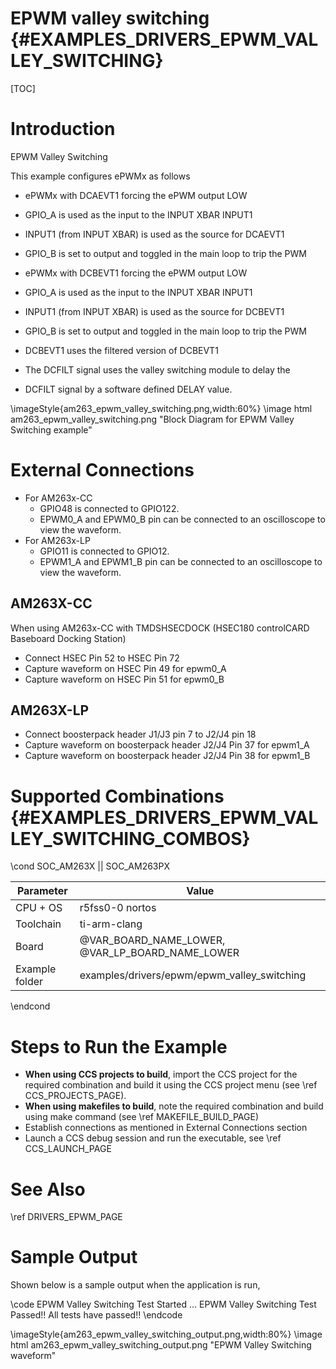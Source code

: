 # EPWM valley switching {#EXAMPLES_DRIVERS_EPWM_VALLEY_SWITCHING}

[TOC]

# Introduction

EPWM Valley Switching

This example configures ePWMx as follows
 - ePWMx with DCAEVT1 forcing the ePWM output LOW
 - GPIO_A is used as the input to the INPUT XBAR INPUT1
 - INPUT1 (from INPUT XBAR) is used as the source for DCAEVT1
 - GPIO_B is set to output and toggled in the main loop to trip the PWM

 - ePWMx with DCBEVT1 forcing the ePWM output LOW
 - GPIO_A is used as the input to the INPUT XBAR INPUT1
 - INPUT1 (from INPUT XBAR) is used as the source for DCBEVT1
 - GPIO_B is set to output and toggled in the main loop to trip the PWM
 - DCBEVT1 uses the filtered version of DCBEVT1
 - The DCFILT signal uses the valley switching module to delay the
 - DCFILT signal by a software defined DELAY value.

\imageStyle{am263_epwm_valley_switching.png,width:60%}
 \image html am263_epwm_valley_switching.png "Block Diagram for EPWM Valley Switching example"

# External Connections

- For AM263x-CC
    - GPIO48 is connected to GPIO122.
    - EPWM0_A and EPWM0_B pin can be connected to an oscilloscope to view the waveform.
- For AM263x-LP
    - GPIO11 is connected to GPIO12.
    - EPWM1_A and EPWM1_B pin can be connected to an oscilloscope to view the waveform.

## AM263X-CC
When using AM263x-CC with TMDSHSECDOCK (HSEC180 controlCARD Baseboard Docking Station)
- Connect HSEC Pin 52 to HSEC Pin 72
- Capture waveform on HSEC Pin 49 for epwm0_A
- Capture waveform on HSEC Pin 51 for epwm0_B


## AM263X-LP
- Connect boosterpack header J1/J3 pin 7 to J2/J4 pin 18
- Capture waveform on boosterpack header J2/J4 Pin 37 for epwm1_A
- Capture waveform on boosterpack header J2/J4 Pin 38 for epwm1_B

# Supported Combinations {#EXAMPLES_DRIVERS_EPWM_VALLEY_SWITCHING_COMBOS}

\cond SOC_AM263X || SOC_AM263PX

 Parameter      | Value
 ---------------|-----------
 CPU + OS       | r5fss0-0 nortos
 Toolchain      | ti-arm-clang
 Board          | @VAR_BOARD_NAME_LOWER, @VAR_LP_BOARD_NAME_LOWER
 Example folder | examples/drivers/epwm/epwm_valley_switching

\endcond



# Steps to Run the Example

- **When using CCS projects to build**, import the CCS project for the required combination
  and build it using the CCS project menu (see \ref CCS_PROJECTS_PAGE).
- **When using makefiles to build**, note the required combination and build using
  make command (see \ref MAKEFILE_BUILD_PAGE)
- Establish connections as mentioned in External Connections section
- Launch a CCS debug session and run the executable, see \ref CCS_LAUNCH_PAGE

# See Also

\ref DRIVERS_EPWM_PAGE

# Sample Output

Shown below is a sample output when the application is run,

\code
EPWM Valley Switching Test Started ...
EPWM Valley Switching Test Passed!!
All tests have passed!!
\endcode

\imageStyle{am263_epwm_valley_switching_output.png,width:80%}
 \image html am263_epwm_valley_switching_output.png "EPWM Valley Switching waveform"

